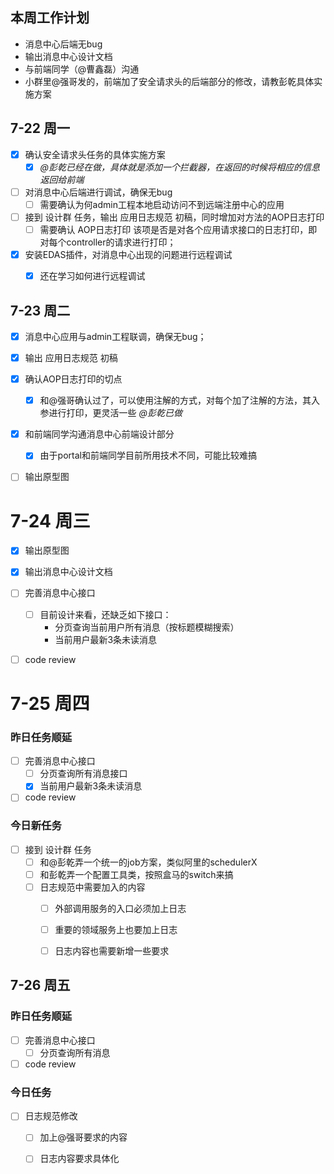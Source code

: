 ## 本周工作计划

- 消息中心后端无bug
- 输出消息中心设计文档
- 与前端同学（@曹鑫磊）沟通
- 小群里@强哥发的，前端加了安全请求头的后端部分的修改，请教彭乾具体实施方案



## 7-22  周一

- [x] 确认安全请求头任务的具体实施方案  
  - [x] *@彭乾已经在做，具体就是添加一个拦截器，在返回的时候将相应的信息返回给前端*
- [ ] 对消息中心后端进行调试，确保无bug
  - [ ] 需要确认为何admin工程本地启动访问不到远端注册中心的应用
- [ ] 接到 设计群 任务，输出 应用日志规范 初稿，同时增加对方法的AOP日志打印
  - [ ] 需要确认 AOP日志打印 该项是否是对各个应用请求接口的日志打印，即对每个controller的请求进行打印；
- [x] 安装EDAS插件，对消息中心出现的问题进行远程调试
  - [x] 还在学习如何进行远程调试



## 7-23 周二

* [x] 消息中心应用与admin工程联调，确保无bug；
* [x] 输出 应用日志规范 初稿
* [x] 确认AOP日志打印的切点
  * [x] 和@强哥确认过了，可以使用注解的方式，对每个加了注解的方法，其入参进行打印，更灵活一些  *@彭乾已做*
* [x] 和前端同学沟通消息中心前端设计部分
  * [x] 由于portal和前端同学目前所用技术不同，可能比较难搞
* [ ] 输出原型图



# 7-24  周三

* [x] 输出原型图
* [x] 输出消息中心设计文档
* [ ] 完善消息中心接口
  * [ ] 目前设计来看，还缺乏如下接口：
    * 分页查询当前用户所有消息（按标题模糊搜索）
    * 当前用户最新3条未读消息
* [ ] code review



# 7-25 周四

### 昨日任务顺延

* [ ] 完善消息中心接口
  * [ ] 分页查询所有消息接口
  * [x] 当前用户最新3条未读消息
* [ ] code review

### 今日新任务

* [ ] 接到 设计群 任务
  * [ ] 和@彭乾弄一个统一的job方案，类似阿里的schedulerX
  * [ ] 和彭乾弄一个配置工具类，按照盒马的switch来搞
  * [ ] 日志规范中需要加入的内容
    * [ ] 外部调用服务的入口必须加上日志
    * [ ] 重要的领域服务上也要加上日志
    * [ ] 日志内容也需要新增一些要求



## 7-26  周五

### 昨日任务顺延

- [ ] 完善消息中心接口
  - [ ] 分页查询所有消息
- [ ] code review

### 今日任务

- [ ] 日志规范修改
  - [ ] 加上@强哥要求的内容
  - [ ] 日志内容要求具体化







